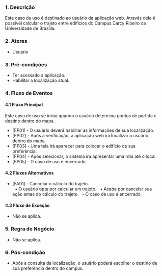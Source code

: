 ### 1. Descrição

Este caso de uso é destinado ao usuário da aplicação web. Através dele é possível calcular o trajeto entre edifícios do Campus Darcy Ribeiro da Universidade de Brasília.

### 2. Atores

* Usuário

### 3. Pré-condições

* Ter acessado a aplicação.
* Habilitar a localização atual.

### 4. Fluxo de Eventos

#### 4.1 Fluxo Principal

Este caso de uso se inicia quando o usuário determina pontos de partida e destino dentro do mapa.

* [FP01] - O usuário deverá habilitar as informações de sua localização.
* [FP02] - Após a verificação, a aplicação web irá localizar o usuário dentro do mapa.
* [FP03] - Uma tela irá aparecer para colocar o edifício de sua preferência.
* [FP04] - Após selecionar, o sistema irá apresentar uma rota até o local.
* [FP05] - O caso de uso é encerrado. 


#### 4.2 Fluxos Alternativos

* [FA01] - Cancelar o cálculo do trajeto.  
&nbsp;&nbsp;&bull; O usuário opta por calcular um trajeto.
&nbsp;&nbsp;&bull; Acaba por cancelar sua ação antes do cálculo do trajeto.
&nbsp;&nbsp;- O caso de uso é encerrado.


#### 4.3 Fluxo de Exceção

* Não se aplica.

### 5. Regra de Negócio

* Não se aplica.

### 6. Pós-condição

* Após a consulta da localização, o usuário  poderá escolher o destino de sua preferência dentro do campus. 